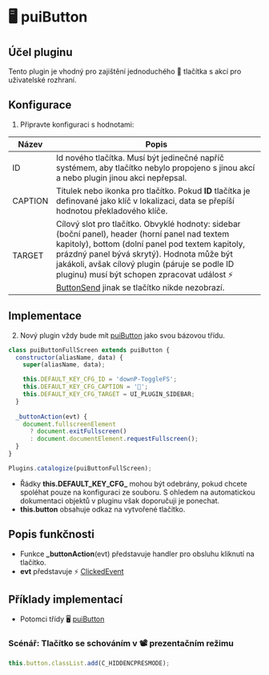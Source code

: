 # 🖥️ puiButton

## Účel pluginu

Tento plugin je vhodný pro zajištění jednoduchého 🔘 tlačítka s akcí pro uživatelské rozhraní.

## Konfigurace

1. Připravte konfiguraci s hodnotami:

| Název | Popis |
|---|---|
| ID | Id nového tlačítka. Musí být jedinečné napříč systémem, aby tlačítko nebylo propojeno s jinou akcí a nebo plugin jinou akci nepřepsal. |
| CAPTION | Titulek nebo ikonka pro tlačítko. Pokud **ID** tlačítka je definované jako klíč v lokalizaci, data se přepíší hodnotou překladového klíče. |
| TARGET | Cílový slot pro tlačítko. Obvyklé hodnoty: sidebar (boční panel), header (horní panel nad textem kapitoly), bottom (dolní panel pod textem kapitoly, prázdný panel bývá skrytý). Hodnota může být jakákoli, avšak cílový plugin (páruje se podle ID pluginu) musí být schopen zpracovat událost ⚡ [ButtonSend][ButtonSend] jinak se tlačítko nikde nezobrazí. |

## Implementace

2. Nový plugin vždy bude mít [puiButton][puiButton] jako svou bázovou třídu.

```javascript
class puiButtonFullScreen extends puiButton {
  constructor(aliasName, data) {
    super(aliasName, data);

    this.DEFAULT_KEY_CFG_ID = 'downP-ToggleFS';
    this.DEFAULT_KEY_CFG_CAPTION = '🔲';
    this.DEFAULT_KEY_CFG_TARGET = UI_PLUGIN_SIDEBAR;
  }
  
  _buttonAction(evt) {
    document.fullscreenElement 
      ? document.exitFullscreen() 
      : document.documentElement.requestFullscreen();
  }
}

Plugins.catalogize(puiButtonFullScreen);
```

- Řádky **this.DEFAULT_KEY_CFG_** mohou být odebrány, pokud chcete spoléhat pouze na konfiguraci ze souboru. S ohledem na automatickou dokumentaci objektů v pluginu však doporučuji je ponechat.
- **this.button** obsahuje odkaz na vytvořené tlačítko.

## Popis funkčnosti

- Funkce **_buttonAction**(evt) představuje handler pro obsluhu kliknutí na tlačítko.
- **evt** představuje ⚡ [ClickedEvent][ClickedEvent]

## Příklady implementací

- Potomci třídy 🖥️ [puiButton][puiButton]

### Scénář: Tlačítko se schováním v 📽 prezentačním režimu

```javascript
this.button.classList.add(C_HIDDENCPRESMODE);
```

[ButtonSend]: :_evt:ButtonSend.md "ButtonSend"
[ClickedEvent]: :_evt:ClickedEvent.md "ClickedEvent"
[puiButton]: :_plg:puiButton.md "puiButton"
